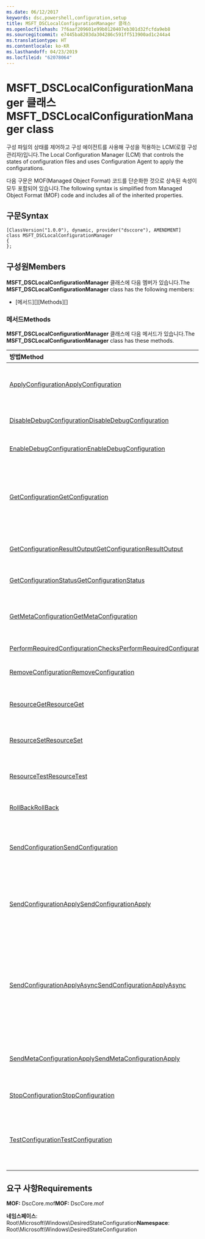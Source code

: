 ```yaml
---
ms.date: 06/12/2017
keywords: dsc,powershell,configuration,setup
title: MSFT_DSCLocalConfigurationManager 클래스
ms.openlocfilehash: 7f6aaf209601e99b0120407eb301d32fcfda9eb8
ms.sourcegitcommit: e7445ba8203da304286c591ff513900ad1c244a4
ms.translationtype: HT
ms.contentlocale: ko-KR
ms.lasthandoff: 04/23/2019
ms.locfileid: "62078064"
---
```

# <a name="msftdsclocalconfigurationmanager-class"></a><span data-ttu-id="3fd46-103">MSFT_DSCLocalConfigurationManager 클래스</span><span class="sxs-lookup"><span data-stu-id="3fd46-103">MSFT_DSCLocalConfigurationManager class</span></span>

<span data-ttu-id="3fd46-104">구성 파일의 상태를 제어하고 구성 에이전트를 사용해 구성을 적용하는 LCM(로컬 구성 관리자)입니다.</span><span class="sxs-lookup"><span data-stu-id="3fd46-104">The Local Configuration Manager (LCM) that controls the states of configuration files and uses Configuration Agent to apply the configurations.</span></span>

<span data-ttu-id="3fd46-105">다음 구문은 MOF(Managed Object Format) 코드를 단순화한 것으로 상속된 속성이 모두 포함되어 있습니다.</span><span class="sxs-lookup"><span data-stu-id="3fd46-105">The following syntax is simplified from Managed Object Format (MOF) code and includes all of the inherited properties.</span></span>

## <a name="syntax"></a><span data-ttu-id="3fd46-106">구문</span><span class="sxs-lookup"><span data-stu-id="3fd46-106">Syntax</span></span>

```
[ClassVersion("1.0.0"), dynamic, provider("dsccore"), AMENDMENT]
class MSFT_DSCLocalConfigurationManager
{
};
```

## <a name="members"></a><span data-ttu-id="3fd46-107">구성원</span><span class="sxs-lookup"><span data-stu-id="3fd46-107">Members</span></span>

<span data-ttu-id="3fd46-108">**MSFT_DSCLocalConfigurationManager** 클래스에 다음 멤버가 있습니다.</span><span class="sxs-lookup"><span data-stu-id="3fd46-108">The **MSFT_DSCLocalConfigurationManager** class has the following members:</span></span>

- <span data-ttu-id="3fd46-109">[메서드][]</span><span class="sxs-lookup"><span data-stu-id="3fd46-109">[Methods][]</span></span>

### <a name="methods"></a><span data-ttu-id="3fd46-110">메서드</span><span class="sxs-lookup"><span data-stu-id="3fd46-110">Methods</span></span>

<span data-ttu-id="3fd46-111">**MSFT_DSCLocalConfigurationManager** 클래스에 다음 메서드가 있습니다.</span><span class="sxs-lookup"><span data-stu-id="3fd46-111">The **MSFT_DSCLocalConfigurationManager** class has these methods.</span></span>

|<span data-ttu-id="3fd46-112">방법</span><span class="sxs-lookup"><span data-stu-id="3fd46-112">Method</span></span> |<span data-ttu-id="3fd46-113">설명</span><span class="sxs-lookup"><span data-stu-id="3fd46-113">Description</span></span> |
|:--- |:---|
| [<span data-ttu-id="3fd46-114">ApplyConfiguration</span><span class="sxs-lookup"><span data-stu-id="3fd46-114">ApplyConfiguration</span></span>](msft-dsclocalconfigurationmanager-applyconfiguration.md)| <span data-ttu-id="3fd46-115">구성 에이전트를 사용해 보류 중인 구성을 적용합니다.</span><span class="sxs-lookup"><span data-stu-id="3fd46-115">Uses the Configuration Agent to apply the configuration that is pending.</span></span>|
| [<span data-ttu-id="3fd46-116">DisableDebugConfiguration</span><span class="sxs-lookup"><span data-stu-id="3fd46-116">DisableDebugConfiguration</span></span>](msft-dsclocalconfigurationmanager-disabledebugconfiguration.md)| <span data-ttu-id="3fd46-117">DSC 리소스 디버깅을 사용하지 않도록 설정합니다.</span><span class="sxs-lookup"><span data-stu-id="3fd46-117">Disables DSC resource debugging.</span></span>|
| [<span data-ttu-id="3fd46-118">EnableDebugConfiguration</span><span class="sxs-lookup"><span data-stu-id="3fd46-118">EnableDebugConfiguration</span></span>](msft-dsclocalconfigurationmanager-enabledebugconfiguration.md)| <span data-ttu-id="3fd46-119">DSC 리소스 디버깅을 사용하도록 설정합니다.</span><span class="sxs-lookup"><span data-stu-id="3fd46-119">Enables DSC resource debugging.</span></span>|
| [<span data-ttu-id="3fd46-120">GetConfiguration</span><span class="sxs-lookup"><span data-stu-id="3fd46-120">GetConfiguration</span></span>](msft-dsclocalconfigurationmanager-getconfiguration.md)| <span data-ttu-id="3fd46-121">구성 문서를 관리 노드로 보내고, 구성 에이전트의 **Get** 메서드를 사용해 구성을 적용합니다.</span><span class="sxs-lookup"><span data-stu-id="3fd46-121">Sends the configuration document to the managed node and uses the **Get** method of the Configuration Agent to apply the configuration.</span></span>|
| [<span data-ttu-id="3fd46-122">GetConfigurationResultOutput</span><span class="sxs-lookup"><span data-stu-id="3fd46-122">GetConfigurationResultOutput</span></span>](msft-dsclocalconfigurationmanager-getconfigurationresultoutput.md)| <span data-ttu-id="3fd46-123">특정 작업과 관련된 구성 에이전트 출력을 가져옵니다.</span><span class="sxs-lookup"><span data-stu-id="3fd46-123">Gets the Configuration Agent output relating to a specific job.</span></span>|
| [<span data-ttu-id="3fd46-124">GetConfigurationStatus</span><span class="sxs-lookup"><span data-stu-id="3fd46-124">GetConfigurationStatus</span></span>](msft-dsclocalconfigurationmanager-getconfigurationstatus.md)| <span data-ttu-id="3fd46-125">구성 상태 기록을 가져옵니다.</span><span class="sxs-lookup"><span data-stu-id="3fd46-125">Get the configuration status history.</span></span>|
| [<span data-ttu-id="3fd46-126">GetMetaConfiguration</span><span class="sxs-lookup"><span data-stu-id="3fd46-126">GetMetaConfiguration</span></span>](msft-dsclocalconfigurationmanager-getmetaconfiguration.md)| <span data-ttu-id="3fd46-127">구성 에이전트를 제어하는 데 사용되는 LCM 설정을 가져옵니다.</span><span class="sxs-lookup"><span data-stu-id="3fd46-127">Gets the LCM settings that are used to control Configuration Agent.</span></span>|
| [<span data-ttu-id="3fd46-128">PerformRequiredConfigurationChecks</span><span class="sxs-lookup"><span data-stu-id="3fd46-128">PerformRequiredConfigurationChecks</span></span>](msft-dsclocalconfigurationmanager-performrequiredconfigurationchecks.md)| <span data-ttu-id="3fd46-129">일관성 확인을 시작합니다.</span><span class="sxs-lookup"><span data-stu-id="3fd46-129">Starts the consistency check.</span></span>|
| [<span data-ttu-id="3fd46-130">RemoveConfiguration</span><span class="sxs-lookup"><span data-stu-id="3fd46-130">RemoveConfiguration</span></span>](msft-dsclocalconfigurationmanager-removeconfiguration.md)| <span data-ttu-id="3fd46-131">구성 파일을 제거합니다.</span><span class="sxs-lookup"><span data-stu-id="3fd46-131">Removes the configuration files.</span></span>|
| [<span data-ttu-id="3fd46-132">ResourceGet</span><span class="sxs-lookup"><span data-stu-id="3fd46-132">ResourceGet</span></span>](msft-dsclocalconfigurationmanager-resourceget.md)| <span data-ttu-id="3fd46-133">DSC 리소스의 **Get** 메서드를 직접 호출합니다.</span><span class="sxs-lookup"><span data-stu-id="3fd46-133">Directly calls the **Get** method of a DSC resource.</span></span>|
| [<span data-ttu-id="3fd46-134">ResourceSet</span><span class="sxs-lookup"><span data-stu-id="3fd46-134">ResourceSet</span></span>](msft-dsclocalconfigurationmanager-resourceset.md)| <span data-ttu-id="3fd46-135">DSC 리소스의 **Set** 메서드를 직접 호출합니다.</span><span class="sxs-lookup"><span data-stu-id="3fd46-135">Directly calls the **Set** method of a DSC resource.</span></span>|
| [<span data-ttu-id="3fd46-136">ResourceTest</span><span class="sxs-lookup"><span data-stu-id="3fd46-136">ResourceTest</span></span>](msft-dsclocalconfigurationmanager-resourcetest.md)| <span data-ttu-id="3fd46-137">DSC 리소스의 **Test** 메서드를 직접 호출합니다.</span><span class="sxs-lookup"><span data-stu-id="3fd46-137">Directly calls the **Test** method of a DSC resource.</span></span>|
| [<span data-ttu-id="3fd46-138">RollBack</span><span class="sxs-lookup"><span data-stu-id="3fd46-138">RollBack</span></span>](msft-dsclocalconfigurationmanager-rollback.md)| <span data-ttu-id="3fd46-139">이전 구성으로 롤백합니다.</span><span class="sxs-lookup"><span data-stu-id="3fd46-139">Rolls back to a previous configuration.</span></span>|
| [<span data-ttu-id="3fd46-140">SendConfiguration</span><span class="sxs-lookup"><span data-stu-id="3fd46-140">SendConfiguration</span></span>](msft-dsclocalconfigurationmanager-sendconfiguration.md)| <span data-ttu-id="3fd46-141">구성 문서를 관리 노드로 보내고 보류 중인 변경으로 저장합니다.</span><span class="sxs-lookup"><span data-stu-id="3fd46-141">Sends the configuration document to the managed node and saves it as a pending change.</span></span>|
| [<span data-ttu-id="3fd46-142">SendConfigurationApply</span><span class="sxs-lookup"><span data-stu-id="3fd46-142">SendConfigurationApply</span></span>](msft-dsclocalconfigurationmanager-sendconfigurationapply.md)| <span data-ttu-id="3fd46-143">구성 문서를 관리 노드로 보내고, 구성 에이전트를 사용해 구성을 적용합니다.</span><span class="sxs-lookup"><span data-stu-id="3fd46-143">Sends the configuration document to the managed node and uses the Configuration Agent to apply the configuration.</span></span>|
| [<span data-ttu-id="3fd46-144">SendConfigurationApplyAsync</span><span class="sxs-lookup"><span data-stu-id="3fd46-144">SendConfigurationApplyAsync</span></span>](msft-dsclocalconfigurationmanager-sendconfigurationapplyasync.md)| <span data-ttu-id="3fd46-145">구성 문서를 관리 노드로 보내고, 구성 에이전트를 사용해 구성을 적용합니다.</span><span class="sxs-lookup"><span data-stu-id="3fd46-145">Send the configuration document to the managed node and start using the Configuration Agent to apply the configuration.</span></span> <span data-ttu-id="3fd46-146">GetConfigurationResultOutput을 사용해 결과 출력을 검색합니다.</span><span class="sxs-lookup"><span data-stu-id="3fd46-146">Use GetConfigurationResultOutput to retrieve result output.</span></span>|
| [<span data-ttu-id="3fd46-147">SendMetaConfigurationApply</span><span class="sxs-lookup"><span data-stu-id="3fd46-147">SendMetaConfigurationApply</span></span>](msft-dsclocalconfigurationmanager-sendmetaconfigurationapply.md)| <span data-ttu-id="3fd46-148">구성 에이전트를 제어하는 데 사용되는 LCM 설정을 구성합니다.</span><span class="sxs-lookup"><span data-stu-id="3fd46-148">Sets the LCM settings that are used to control the Configuration Agent.</span></span>|
| [<span data-ttu-id="3fd46-149">StopConfiguration</span><span class="sxs-lookup"><span data-stu-id="3fd46-149">StopConfiguration</span></span>](msft-dsclocalconfigurationmanager-stopconfiguration.md)| <span data-ttu-id="3fd46-150">진행 중인 구성을 중지합니다.</span><span class="sxs-lookup"><span data-stu-id="3fd46-150">Stops the configuration that is in progress.</span></span>|
| [<span data-ttu-id="3fd46-151">TestConfiguration</span><span class="sxs-lookup"><span data-stu-id="3fd46-151">TestConfiguration</span></span>](msft-dsclocalconfigurationmanager-testconfiguration.md)| <span data-ttu-id="3fd46-152">구성 문서를 관리 노드로 보내고, 문서에 대해 현재 구성을 확인합니다.</span><span class="sxs-lookup"><span data-stu-id="3fd46-152">Sends the configuration document to the managed node and verifies the current configuration against the document.</span></span>|

## <a name="requirements"></a><span data-ttu-id="3fd46-153">요구 사항</span><span class="sxs-lookup"><span data-stu-id="3fd46-153">Requirements</span></span>

<span data-ttu-id="3fd46-154">**MOF:** DscCore.mof</span><span class="sxs-lookup"><span data-stu-id="3fd46-154">**MOF:** DscCore.mof</span></span>

<span data-ttu-id="3fd46-155">**네임스페이스**: Root\Microsoft\Windows\DesiredStateConfiguration</span><span class="sxs-lookup"><span data-stu-id="3fd46-155">**Namespace**: Root\Microsoft\Windows\DesiredStateConfiguration</span></span>